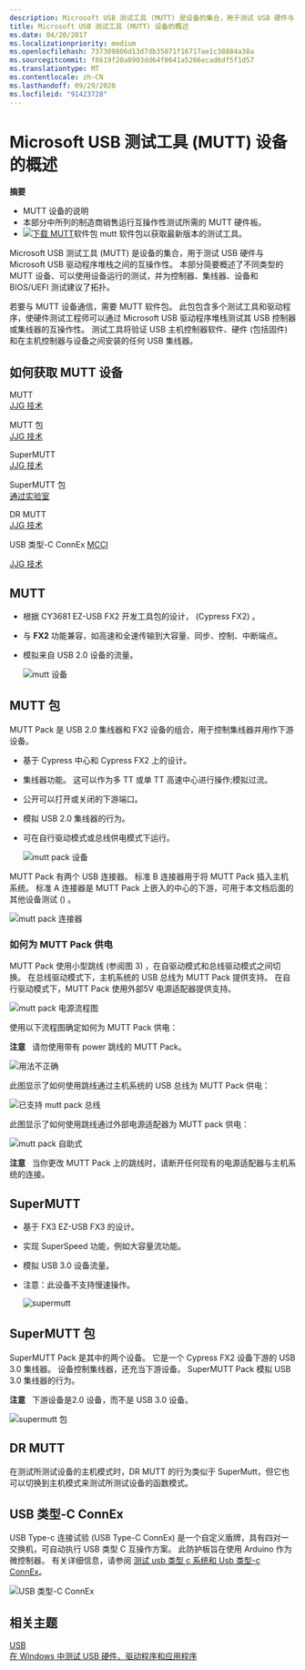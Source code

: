 ```yaml
---
description: Microsoft USB 测试工具 (MUTT) 是设备的集合，用于测试 USB 硬件与 Microsoft USB 驱动程序堆栈之间的互操作性。
title: Microsoft USB 测试工具 (MUTT) 设备的概述
ms.date: 04/20/2017
ms.localizationpriority: medium
ms.openlocfilehash: 737309806d13d7db35071f16717ae1c38884a38a
ms.sourcegitcommit: f8619f20a0903dd64f8641a5266ecad6df5f1d57
ms.translationtype: MT
ms.contentlocale: zh-CN
ms.lasthandoff: 09/29/2020
ms.locfileid: "91423728"
---
```

# <a name="overview-of-microsoft-usb-test-tool-mutt-devices"></a>Microsoft USB 测试工具 (MUTT) 设备的概述


**摘要**

-   MUTT 设备的说明
-   本部分中所列的制造商销售运行互操作性测试所需的 MUTT 硬件板。
-   [ ![ 下载 MUTT](images/download.png)](https://go.microsoft.com/fwlink/p/?LinkId=786621)软件包 mutt 软件包以获取最新版本的测试工具。

Microsoft USB 测试工具 (MUTT) 是设备的集合，用于测试 USB 硬件与 Microsoft USB 驱动程序堆栈之间的互操作性。 本部分简要概述了不同类型的 MUTT 设备、可以使用设备运行的测试，并为控制器、集线器、设备和 BIOS/UEFI 测试建议了拓扑。

若要与 MUTT 设备通信，需要 MUTT 软件包。 此包包含多个测试工具和驱动程序，使硬件测试工程师可以通过 Microsoft USB 驱动程序堆栈测试其 USB 控制器或集线器的互操作性。 测试工具将验证 USB 主机控制器软件、硬件 (包括固件) 和在主机控制器与设备之间安装的任何 USB 集线器。

## <a name="how-to-get-mutt-devices"></a>如何获取 MUTT 设备


<a href="" id="mutt"></a>MUTT  
[JJG 技术]( https://go.microsoft.com/fwlink/p/?linkid=618287)

<a href="" id="mutt-pack"></a>MUTT 包  
[JJG 技术]( https://go.microsoft.com/fwlink/p/?linkid=618287)

<a href="" id="supermutt"></a>SuperMUTT  
[JJG 技术]( https://go.microsoft.com/fwlink/p/?linkid=618287)

<a href="" id="supermutt-pack"></a>SuperMUTT 包  
[通过实验室](https://go.microsoft.com/fwlink/p/?linkid=618285)

<a href="" id="dr-mutt"></a>DR MUTT  
[JJG 技术]( https://go.microsoft.com/fwlink/p/?linkid=618287)

<a href="" id="mutt-connex-c"></a>USB 类型-C ConnEx [MCCI](https://go.microsoft.com/fwlink/p/?LinkId=733488)

[JJG 技术]( https://go.microsoft.com/fwlink/p/?linkid=618287)

## <a name="mutt"></a>MUTT


-   根据 CY3681 EZ-USB FX2 开发工具包的设计， (Cypress FX2) 。
-   与 **FX2** 功能兼容，如高速和全速传输到大容量、同步、控制、中断端点。
-   模拟来自 USB 2.0 设备的流量。

    ![mutt 设备](images/fig1-mutt-device.png)

## <a name="mutt-pack"></a>MUTT 包


MUTT Pack 是 USB 2.0 集线器和 FX2 设备的组合，用于控制集线器并用作下游设备。

-   基于 Cypress 中心和 Cypress FX2 上的设计。
-   集线器功能。 这可以作为多 TT 或单 TT 高速中心进行操作;模拟过流。
-   公开可以打开或关闭的下游端口。
-   模拟 USB 2.0 集线器的行为。
-   可在自行驱动模式或总线供电模式下运行。

    ![mutt pack 设备](images/fig2-muttpackdevice.png)

MUTT Pack 有两个 USB 连接器。 标准 B 连接器用于将 MUTT Pack 插入主机系统。 标准 A 连接器是 MUTT Pack 上嵌入的中心的下游，可用于本文档后面的其他设备测试 () 。

![mutt pack 连接器](images/fig3-muttpackconnectors.png)

### <a name="how-to-power-the-mutt-pack"></a>如何为 MUTT Pack 供电

MUTT Pack 使用小型跳线 (参阅图 3) ，在自驱动模式和总线驱动模式之间切换。 在总线驱动模式下，主机系统的 USB 总线为 MUTT Pack 提供支持。 在自行驱动模式下，MUTT Pack 使用外部5V 电源适配器提供支持。

![mutt pack 电源流程图](images/fig4-muttpackpoweringflowchart.png)

使用以下流程图确定如何为 MUTT Pack 供电：

**注意**   请勿使用带有 power 跳线的 MUTT Pack。

 

![用法不正确](images/fig5-muttpackincorrectusage.png)

此图显示了如何使用跳线通过主机系统的 USB 总线为 MUTT Pack 供电：

![已支持 mutt pack 总线](images/fig6-muttpackbuspowered.png)

此图显示了如何使用跳线通过外部电源适配器为 MUTT pack 供电：

![mutt pack 自助式](images/fig7-muttpackselfpowered.png)

**注意**   当你更改 MUTT Pack 上的跳线时，请断开任何现有的电源适配器与主机系统的连接。

 

## <a name="supermutt"></a>SuperMUTT


-   基于 FX3 EZ-USB FX3 的设计。
-   实现 SuperSpeed 功能，例如大容量流功能。
-   模拟 USB 3.0 设备流量。
-   注意：此设备不支持慢速操作。

    ![supermutt](images/fig8-supermutt.png)

## <a name="supermutt-pack"></a>SuperMUTT 包


SuperMUTT Pack 是其中的两个设备。 它是一个 Cypress FX2 设备下游的 USB 3.0 集线器。 设备控制集线器，还充当下游设备。 SuperMUTT Pack 模拟 USB 3.0 集线器的行为。

**注意**   下游设备是2.0 设备，而不是 USB 3.0 设备。

 

![supermutt 包](images/supermuttpack.png)

## <a name="dr-mutt"></a>DR MUTT


在测试所测试设备的主机模式时，DR MUTT 的行为类似于 SuperMutt，但它也可以切换到主机模式来测试所测试设备的函数模式。

## <a name="usb-type-c-connex"></a>USB 类型-C ConnEx


USB Type-c 连接试验 (USB Type-C ConnEx) 是一个自定义盾牌，具有四对一交换机，可自动执行 USB 类型 C 互操作方案。 此防护板旨在使用 Arduino 作为微控制器。 有关详细信息，请参阅 [测试 usb 类型 c 系统和 Usb 类型-c ConnEx](test-usb-type-c-systems-with-mutt-connex-c.md)。

![USB 类型-C ConnEx](images/connexc-side.jpg)

## <a name="related-topics"></a>相关主题
[USB](../index.yml)  
[在 Windows 中测试 USB 硬件、驱动程序和应用程序](usb-driver-testing-guide.md)